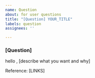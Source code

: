 ```yaml
---
name: Question
about: for user questions
title: "[Question] YOUR_TITLE"
labels: question
assignees: ''

---
```


### [Question]
hello , [describe what you want and why]

Reference: [LINKS]
